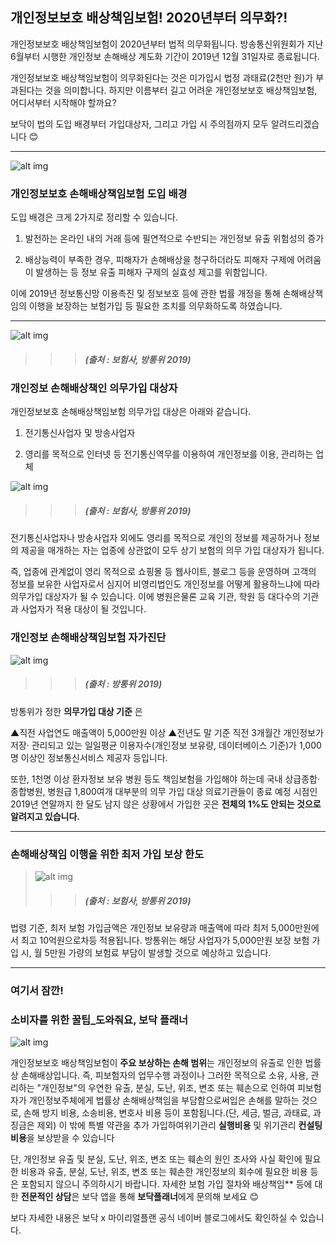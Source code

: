## 개인정보보호 배상책임보험! 2020년부터 의무화?!
	
개인정보보호 배상책임보험이 2020년부터 법적 의무화됩니다. 방송통신위원회가 지난 6월부터 시행한 개인정보 손해배상 계도화 기간이 2019년 12월 31일자로 종료됩니다. 

개인정보보호 배상책임보험이 의무화된다는 것은 미가입시 법정 과태료(2천만 원)가 부과된다는 것을 의미합니다. 하지만 이름부터 길고 어려운 개인정보보호 배상책임보험, 어디서부터 시작해야 할까요? 

보닥이 법의 도입 배경부터 가입대상자, 그리고 가입 시 주의점까지 모두 알려드리겠습니다 😊

---------------------------------------

![alt img](https://raw.githubusercontent.com/aijinet/doctor-contents/master/contents/201912/191211/protectpersonalinfoinsurance01.png)

### 개인정보보호 손해배상책임보험 도입 배경

도입 배경은 크게 2가지로 정리할 수 있습니다.

1. 발전하는 온라인 내의 거래 등에 필연적으로 수반되는 개인정보 유출 위험성의 증가 

2. 배상능력이 부족한 경우, 피해자가 손해배상을 청구하더라도 피해자 구제에 어려움이 발생하는 등 정보 유출 피해자 구제의 실효성 제고를 위함입니다.

이에 2019년 정보통신망 이용촉진 및 정보보호 등에 관한 법률 개정을 통해 손해배상책임의 이행을 보장하는 보험가입 등 필요한 조치를 의무화하도록 하였습니다.

---------------------------------------

![alt img](https://raw.githubusercontent.com/aijinet/doctor-contents/master/contents/201912/191211/protectpersonalinfoinsurance02.png)
>>> ##### (출처 : 보험사, 방통위 2019)

### 개인정보 손해배상책인 의무가입 대상자

개인정보보호 손해배상책임보험 의무가입 대상은 아래와 같습니다.

1. 전기통신사업자 및 방송사업자

2. 영리를 목적으로 인터넷 등 전기통신역무를 이용하여 개인정보를 이용, 관리하는 업체

![alt img](https://raw.githubusercontent.com/aijinet/doctor-contents/master/contents/201912/191211/protectpersonalinfoinsurance03.png)
>>> ##### (출처 : 보험사, 방통위 2019)

전기통신사업자나 방송사업자 외에도 영리를 목적으로 개인의 정보를 제공하거나 정보의 제공을 매개하는 자는 업종에 상관없이 모두 상기 보험의 의무 가입 대상자가 됩니다.

즉, 업종에 관계없이 영리 목적으로 쇼핑몰 등 웹사이트, 블로그 등을 운영하며 고객의 정보를 보유한 사업자로서 
심지어 비영리법인도 개인정보를 어떻게 활용하느냐에 따라 의무가입 대상자가 될 수 있습니다. 이에 병원은물론 교육 기관, 학원 등 대다수의 기관과 사업자가 적용 대상이 될 것입니다.

### 개인정보 손해배상책임보험 자가진단

![alt img](https://raw.githubusercontent.com/aijinet/doctor-contents/master/contents/201912/191211/protectpersonalinfoinsurance04.jpg)
>>> ##### (출처 : 방통위 2019)

방통위가 정한 **의무가입 대상 기준** 은 

▲직전 사업연도 매출액이 5,000만원 이상 ▲전년도 말 기준 직전 3개월간 개인정보가 저장· 관리되고 있는 일일평균 이용자수(개인정보 보유량, 데이터베이스 기준)가 1,000명 이상인 정보통신서비스 제공자 등입니다.

또한, 1천명 이상 환자정보 보유 병원 등도 책임보험을 가입해야 하는데 국내 상급종합·종합병원, 병원급 1,800여개 대부분의 의무 가입 대상 의료기관들이 종료 예정 시점인 2019년 연말까지 한 달도 남지 않은 상황에서 가입한 곳은 **전체의 1%도 안되는 것으로 알려지고 있습니다.**

---------------------------------------

### 손해배상책임 이행을 위한 최저 가입 보상 한도

> ![alt img](https://raw.githubusercontent.com/aijinet/doctor-contents/master/contents/201912/191211/protectpersonalinfoinsurance05.png)
>>> ##### (출처 : 보험사, 방통위 2019)

법령 기준, 최저 보험 가입금액은 개인정보 보유량과 매출액에 따라 최저 5,000만원에서 최고 10억원으로차등 적용됩니다. 방통위는 해당 사업자가 5,000만원 보장 보험 가입 시, 월 5만원 가량의 보험료 부담이 발생할 것으로 예상하고 있습니다.

---------------------------------------
### 여기서 잠깐! 
### 소비자를 위한 꿀팁_도와줘요, 보닥 플래너
![alt img](https://raw.githubusercontent.com/aijinet/doctor-contents/master/contents/201911/191125/img03.png)

개인정보보호 배상책임보험이 **주요 보상하는 손해 범위**는 개인정보의 유출로 인한 법률상 손해배상입니다. 즉, 피보험자의 업무수행 과정이나 그러한 목적으로 소유, 사용, 관리하는 "개인정보"의 우연한 유출, 분실, 도난, 위조, 변조 또는 훼손으로 인하여 피보험자가 개인정보주체에게 법률상 손해배상책임을 부담함으로써입은 손해를 말하는 것으로, 손해 방지 비용, 소송비용, 변호사 비용 등이 포함됩니다.(단, 세금, 벌금, 과태료, 과징금은 제외) 이 밖에 특별 약관을 추가 가입하여위기관리 **실행비용** 및 위기관리 **컨설팅비용**을 보상받을 수 있습니다

단, 개인정보 유출 및 분실, 도난, 위조, 변조 또는 훼손의 원인 조사와 사실 확인에 필요한 비용과 유출, 분실, 도난, 위조, 변조 또는 훼손한 개인정보의 회수에 필요한 비용 등은 포함되지 않으니 주의하시기 바랍니다. 자세한 보험 가입 절차와 배상책임** 등에 대한 **전문적인 상담**은 보닥 앱을 통해 **보닥플래너**에게 문의해 보세요 😊 

보다 자세한 내용은 보닥 x 마이리얼플랜 공식 네이버 블로그에서도 확인하실 수 있습니다.